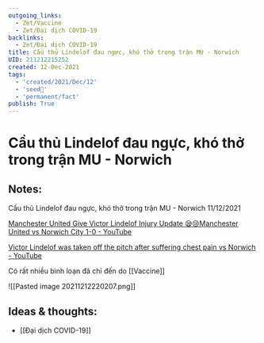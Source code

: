 ```yaml
---
outgoing_links:
  - Zet/Vaccine
  - Zet/Đại dịch COVID-19
backlinks:
  - Zet/Đại dịch COVID-19
title: Cầu thủ Lindelof đau ngực, khó thở trong trận MU - Norwich
UID: 211212215252
created: 12-Dec-2021
tags:
  - 'created/2021/Dec/12'
  - 'seed🥜'
  - 'permanent/fact'
publish: True
---
```

# Cầu thủ Lindelof đau ngực, khó thở trong trận MU - Norwich

## Notes:
Cầu thủ Lindelof đau ngực, khó thở trong trận MU - Norwich 11/12/2021

[Manchester United Give Victor Lindelof Injury Update 😪😢Manchester United vs Norwich City 1-0 - YouTube](https://www.youtube.com/watch?v=jnsz41txf9U)

[Victor Lindelof was taken off the pitch after suffering chest pain vs Norwich - YouTube](https://www.youtube.com/watch?v=zTw29-c_0iE)

Có rất nhiều bình loạn đã chỉ đến do [[Vaccine]]

![[Pasted image 20211212220207.png]]

## Ideas & thoughts:
- [[Đại dịch COVID-19]]